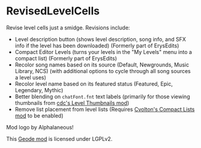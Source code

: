 # RevisedLevelCells
Revise level cells just a smidge. Revisions include:
- Level description button <cl>(shows level description, song info, and SFX info</c> <cy>if the level has been downloaded</c><cl>)</c> <cd>(Formerly part of ErysEdits)</c>
- Compact Editor Levels <cy>(turns your levels in the "My Levels" menu into a compact list)</c> <cd>(Formerly part of ErysEdits)</c>
- Recolor song names based on its source (Default, Newgrounds, Music Library, NCS) <cl>(with additional options to cycle through all song sources a level uses)</c>
- Recolor level name based on its featured status (<cy>Featured</c>, <co>Epic</c>, <cp>Legendary</c>, <cj>Mythic</c>)
- Better blending on `chatFont.fnt` text labels <cl>(primarily for those viewing thumbnails from [cdc's Level Thumbnails mod](https://geode-sdk.org/mods/cdc.level_thumbnails))</c>
- Remove list placement from level lists <cl>(Requires [Cvolton's Compact Lists mod](https://geode-sdk.org/mods/cvolton.compact_lists) to be enabled)</c>

Mod logo by Alphalaneous!

This [Geode mod](https://geode-sdk.org) is licensed under LGPLv2.